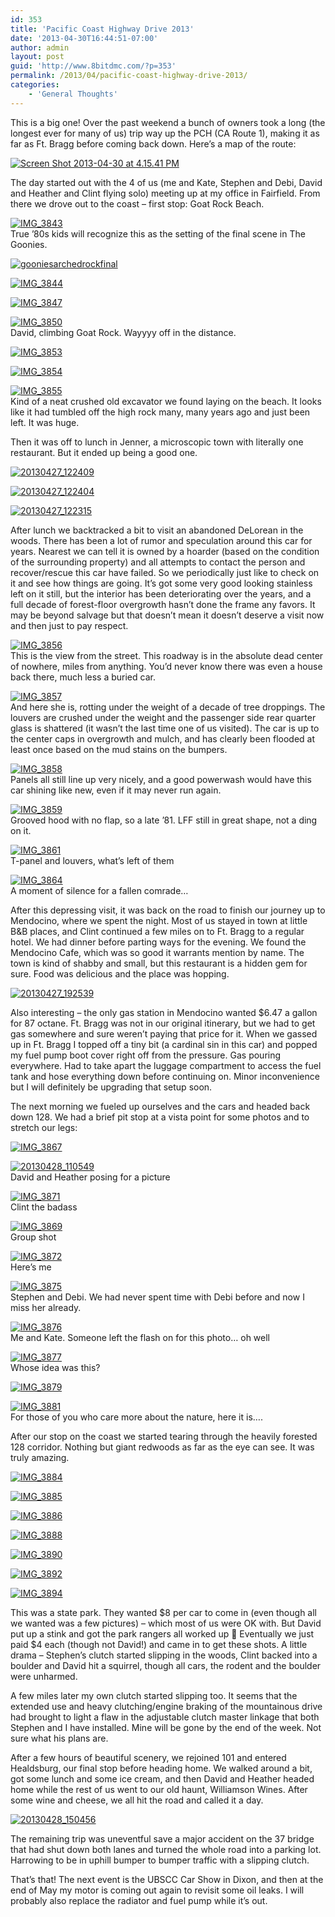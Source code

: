 ```yaml
---
id: 353
title: 'Pacific Coast Highway Drive 2013'
date: '2013-04-30T16:44:51-07:00'
author: admin
layout: post
guid: 'http://www.8bitdmc.com/?p=353'
permalink: /2013/04/pacific-coast-highway-drive-2013/
categories:
    - 'General Thoughts'
---
```


This is a big one! Over the past weekend a bunch of owners took a long (the longest ever for many of us) trip way up the PCH (CA Route 1), making it as far as Ft. Bragg before coming back down. Here’s a map of the route:

[![Screen Shot 2013-04-30 at 4.15.41 PM](../assets/images/2013/04/Screen-Shot-2013-04-30-at-4.15.41-PM-300x248.png)](../assets/images/2013/04/Screen-Shot-2013-04-30-at-4.15.41-PM.png)

The day started out with the 4 of us (me and Kate, Stephen and Debi, David and Heather and Clint flying solo) meeting up at my office in Fairfield. From there we drove out to the coast – first stop: Goat Rock Beach.

[![IMG_3843](../assets/images/2013/04/IMG_3843-300x225.jpg)](../assets/images/2013/04/IMG_3843.jpg)  
True ’80s kids will recognize this as the setting of the final scene in The Goonies.

[![gooniesarchedrockfinal](../assets/images/2013/04/gooniesarchedrockfinal-300x150.jpg)](../assets/images/2013/04/gooniesarchedrockfinal.jpg)

[![IMG_3844](../assets/images/2013/04/IMG_3844-300x225.jpg)](../assets/images/2013/04/IMG_3844.jpg)

[![IMG_3847](../assets/images/2013/04/IMG_3847-300x225.jpg)](../assets/images/2013/04/IMG_3847.jpg)

[![IMG_3850](../assets/images/2013/04/IMG_3850-300x225.jpg)](../assets/images/2013/04/IMG_3850.jpg)  
David, climbing Goat Rock. Wayyyy off in the distance.

[![IMG_3853](../assets/images/2013/04/IMG_3853-300x225.jpg)](../assets/images/2013/04/IMG_3853.jpg)

[![IMG_3854](../assets/images/2013/04/IMG_3854-300x225.jpg)](../assets/images/2013/04/IMG_3854.jpg)

[![IMG_3855](../assets/images/2013/04/IMG_3855-300x225.jpg)](../assets/images/2013/04/IMG_3855.jpg)  
Kind of a neat crushed old excavator we found laying on the beach. It looks like it had tumbled off the high rock many, many years ago and just been left. It was huge.

Then it was off to lunch in Jenner, a microscopic town with literally one restaurant. But it ended up being a good one.

[![20130427_122409](../assets/images/2013/04/20130427_122409-300x224.jpg)](../assets/images/2013/04/20130427_122409.jpg)

[![20130427_122404](../assets/images/2013/04/20130427_122404-300x224.jpg)](../assets/images/2013/04/20130427_122404.jpg)

[![20130427_122315](../assets/images/2013/04/20130427_122315-300x225.jpg)](../assets/images/2013/04/20130427_122315.jpg)

After lunch we backtracked a bit to visit an abandoned DeLorean in the woods. There has been a lot of rumor and speculation around this car for years. Nearest we can tell it is owned by a hoarder (based on the condition of the surrounding property) and all attempts to contact the person and recover/rescue this car have failed. So we periodically just like to check on it and see how things are going. It’s got some very good looking stainless left on it still, but the interior has been deteriorating over the years, and a full decade of forest-floor overgrowth hasn’t done the frame any favors. It may be beyond salvage but that doesn’t mean it doesn’t deserve a visit now and then just to pay respect.

[![IMG_3856](../assets/images/2013/04/IMG_3856-300x225.jpg)](../assets/images/2013/04/IMG_3856.jpg)  
This is the view from the street. This roadway is in the absolute dead center of nowhere, miles from anything. You’d never know there was even a house back there, much less a buried car.

[![IMG_3857](../assets/images/2013/04/IMG_3857-300x225.jpg)](../assets/images/2013/04/IMG_3857.jpg)  
And here she is, rotting under the weight of a decade of tree droppings. The louvers are crushed under the weight and the passenger side rear quarter glass is shattered (it wasn’t the last time one of us visited). The car is up to the center caps in overgrowth and mulch, and has clearly been flooded at least once based on the mud stains on the bumpers.

[![IMG_3858](../assets/images/2013/04/IMG_3858-300x225.jpg)](../assets/images/2013/04/IMG_3858.jpg)  
Panels all still line up very nicely, and a good powerwash would have this car shining like new, even if it may never run again.

[![IMG_3859](../assets/images/2013/04/IMG_3859-300x225.jpg)](../assets/images/2013/04/IMG_3859.jpg)  
Grooved hood with no flap, so a late ’81. LFF still in great shape, not a ding on it.

[![IMG_3861](../assets/images/2013/04/IMG_3861-300x225.jpg)](../assets/images/2013/04/IMG_3861.jpg)  
T-panel and louvers, what’s left of them

[![IMG_3864](../assets/images/2013/04/IMG_3864-300x225.jpg)](../assets/images/2013/04/IMG_3864.jpg)  
A moment of silence for a fallen comrade…

After this depressing visit, it was back on the road to finish our journey up to Mendocino, where we spent the night. Most of us stayed in town at little B&amp;B places, and Clint continued a few miles on to Ft. Bragg to a regular hotel. We had dinner before parting ways for the evening. We found the Mendocino Cafe, which was so good it warrants mention by name. The town is kind of shabby and small, but this restaurant is a hidden gem for sure. Food was delicious and the place was hopping.

[![20130427_192539](../assets/images/2013/04/20130427_192539-300x225.jpg)](../assets/images/2013/04/20130427_192539.jpg)

Also interesting – the only gas station in Mendocino wanted $6.47 a gallon for 87 octane. Ft. Bragg was not in our original itinerary, but we had to get gas somewhere and sure weren’t paying that price for it. When we gassed up in Ft. Bragg I topped off a tiny bit (a cardinal sin in this car) and popped my fuel pump boot cover right off from the pressure. Gas pouring everywhere. Had to take apart the luggage compartment to access the fuel tank and hose everything down before continuing on. Minor inconvenience but I will definitely be upgrading that setup soon.

The next morning we fueled up ourselves and the cars and headed back down 128. We had a brief pit stop at a vista point for some photos and to stretch our legs:

[![IMG_3867](../assets/images/2013/04/IMG_3867-300x225.jpg)](../assets/images/2013/04/IMG_3867.jpg)

[![20130428_110549](../assets/images/2013/04/20130428_110549-300x225.jpg)](../assets/images/2013/04/20130428_110549.jpg)  
David and Heather posing for a picture

[![IMG_3871](../assets/images/2013/04/IMG_3871-300x225.jpg)](../assets/images/2013/04/IMG_3871.jpg)  
Clint the badass

[![IMG_3869](../assets/images/2013/04/IMG_3869-300x225.jpg)](../assets/images/2013/04/IMG_3869.jpg)  
Group shot

[![IMG_3872](../assets/images/2013/04/IMG_3872-300x225.jpg)](../assets/images/2013/04/IMG_3872.jpg)  
Here’s me

[![IMG_3875](../assets/images/2013/04/IMG_3875-300x225.jpg)](../assets/images/2013/04/IMG_3875.jpg)  
Stephen and Debi. We had never spent time with Debi before and now I miss her already.

[![IMG_3876](../assets/images/2013/04/IMG_3876-300x225.jpg)](../assets/images/2013/04/IMG_3876.jpg)  
Me and Kate. Someone left the flash on for this photo… oh well

[![IMG_3877](../assets/images/2013/04/IMG_3877-300x225.jpg)](../assets/images/2013/04/IMG_3877.jpg)  
Whose idea was this?

[![IMG_3879](../assets/images/2013/04/IMG_3879-300x225.jpg)](../assets/images/2013/04/IMG_3879.jpg)

[![IMG_3881](../assets/images/2013/04/IMG_3881-300x225.jpg)](../assets/images/2013/04/IMG_3881.jpg)  
For those of you who care more about the nature, here it is….

After our stop on the coast we started tearing through the heavily forested 128 corridor. Nothing but giant redwoods as far as the eye can see. It was truly amazing.

[![IMG_3884](../assets/images/2013/04/IMG_3884-300x225.jpg)](../assets/images/2013/04/IMG_3884.jpg)

[![IMG_3885](../assets/images/2013/04/IMG_3885-300x225.jpg)](../assets/images/2013/04/IMG_3885.jpg)

[![IMG_3886](../assets/images/2013/04/IMG_3886-300x225.jpg)](../assets/images/2013/04/IMG_3886.jpg)

[![IMG_3888](../assets/images/2013/04/IMG_3888-300x225.jpg)](../assets/images/2013/04/IMG_3888.jpg)

[![IMG_3890](../assets/images/2013/04/IMG_3890-300x225.jpg)](../assets/images/2013/04/IMG_3890.jpg)

[![IMG_3892](../assets/images/2013/04/IMG_3892-300x225.jpg)](../assets/images/2013/04/IMG_3892.jpg)

[![IMG_3894](../assets/images/2013/04/IMG_3894-300x225.jpg)](../assets/images/2013/04/IMG_3894.jpg)

This was a state park. They wanted $8 per car to come in (even though all we wanted was a few pictures) – which most of us were OK with. But David put up a stink and got the park rangers all worked up 🙂 Eventually we just paid $4 each (though not David!) and came in to get these shots. A little drama – Stephen’s clutch started slipping in the woods, Clint backed into a boulder and David hit a squirrel, though all cars, the rodent and the boulder were unharmed.

A few miles later my own clutch started slipping too. It seems that the extended use and heavy clutching/engine braking of the mountainous drive had brought to light a flaw in the adjustable clutch master linkage that both Stephen and I have installed. Mine will be gone by the end of the week. Not sure what his plans are.

After a few hours of beautiful scenery, we rejoined 101 and entered Healdsburg, our final stop before heading home. We walked around a bit, got some lunch and some ice cream, and then David and Heather headed home while the rest of us went to our old haunt, Williamson Wines. After some wine and cheese, we all hit the road and called it a day.

[![20130428_150456](../assets/images/2013/04/20130428_150456-300x224.jpg)](../assets/images/2013/04/20130428_150456.jpg)

The remaining trip was uneventful save a major accident on the 37 bridge that had shut down both lanes and turned the whole road into a parking lot. Harrowing to be in uphill bumper to bumper traffic with a slipping clutch.

That’s that! The next event is the UBSCC Car Show in Dixon, and then at the end of May my motor is coming out again to revisit some oil leaks. I will probably also replace the radiator and fuel pump while it’s out.